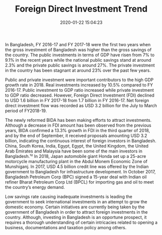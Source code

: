 ﻿---
title:  "Foreign Direct Investment Trend"
date:   2020-01-22 15:04:23
categories: [income-tax]
tags: [income-tax]
comments: true
---

In Bangladesh, FY 2016-17 and FY 2017-18 were the first two
years when the gross investment of Bangladesh
was higher than the gross savings of the country.
The public investments in terms of GDP have
risen from 7% to 9.1% in the recent years while
the national public savings stand at around 2.3%
and the private public savings is around 27%.
The private investment in the country has been
stagnant at around 23% over the past few years.

Public and private investment were important
contributors to the high GDP growth rate in 2018. Real investments increased by 10.5%
compared to FY 2016-17. Public investment to
GDP ratio increased while private investment to
GDP ratio decreased. However, Foreign Direct
Investment (FDI) declined to USD 1.6 billion in
FY 2017-18 from 1.7 billion in FY 2016-17. Net
foreign direct investment flow was recorded as
USD 3.2 billion for the July to March period of FY2018-19.

The newly reformed BIDA has been making
efforts to attract investments. Although a
decrease in FDI amount has been observed from
the previous years, BIDA confirmed a 13.3%
growth in FDI in the third quarter of 2018, and
by the end of September, it received proposals
amounting USD 3.2 billion, indicating the
continuous interest of foreign investors in
Bangladesh.
China, South Korea, India, Egypt, Egypt, the United
Kingdom, the United Arab Emirates and Malaysia
have been some of the main investors in
Bangladesh.¹² In 2018, Japan automobile giant
Honda set up a 25-acre motorcycle
manufacturing plant in the Abdul Monem
Economic Zone of Munshiganj. In 2017, USD 4.5 
billion credit line was offered by the Indian 
government to Bangladesh for infrastructure
development. In October 2017, Bangladesh
Petroleum Corp (BPC) signed a 15-year deal with
Indian oil refiner Bharat Petroleum Corp Ltd
(BPCL) for importing gas and oil to meet the
country’s energy demand. 

Low savings rate causing inadequate investments
is leading the government to seek international
investments in an attempt to grow the domestic
economy. Certain initiatives are currently being
taken by the government of Bangladesh in order
to attract foreign investments in the country.
Although, investing in Bangladesh is an
opportune prospect, it requires a thorough
understanding of certain intricacies related to
opening a business, documentations and taxation policy among others. 

